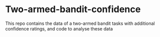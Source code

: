 # Two-armed-bandit-confidence
This repo contains the data of a two-armed bandit tasks with additional confidence ratings, and code to analyse these data
